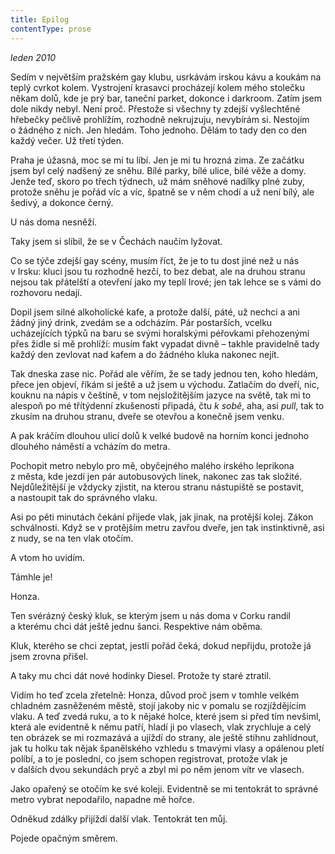 ```yaml
---
title: Epilog
contentType: prose
---
```


_leden 2010_

  

Sedím v největším pražském gay klubu, usrkávám irskou kávu a koukám na teplý cvrkot kolem. Vystrojení krasavci procházejí kolem mého stolečku někam dolů, kde je prý bar, taneční parket, dokonce i darkroom. Zatím jsem dole nikdy nebyl. Není proč. Přestože si všechny ty zdejší vyšlechtěné hřebečky pečlivě prohlížím, rozhodně nekrujzuju, nevybírám si. Nestojím o žádného z nich. Jen hledám. Toho jednoho. Dělám to tady den co den každý večer. Už třetí týden.

Praha je úžasná, moc se mi tu líbí. Jen je mi tu hrozná zima. Ze začátku jsem byl celý nadšený ze sněhu. Bílé parky, bílé ulice, bílé věže a domy. Jenže teď, skoro po třech týdnech, už mám sněhové nadílky plné zuby, protože sněhu je pořád víc a víc, špatně se v něm chodí a už není bílý, ale šedivý, a dokonce černý.

U nás doma nesněží.

Taky jsem si slíbil, že se v Čechách naučím lyžovat.

Co se týče zdejší gay scény, musím říct, že je to tu dost jiné než u nás v Irsku: kluci jsou tu rozhodně hezčí, to bez debat, ale na druhou stranu nejsou tak přátelští a otevření jako my teplí Irové; jen tak lehce se s vámi do rozhovoru nedají.

Dopil jsem silné alkoholické kafe, a protože další, páté, už nechci a ani žádný jiný drink, zvedám se a odcházím. Pár postarších, vcelku ucházejících týpků na baru se svými horalskými péřovkami přehozenými přes židle si mě prohlíží: musím fakt vypadat divně – takhle pravidelně tady každý den zevlovat nad kafem a do žádného kluka nakonec nejít.

Tak dneska zase nic. Pořád ale věřím, že se tady jednou ten, koho hledám, přece jen objeví, říkám si ještě a už jsem u východu. Zatlačím do dveří, nic, kouknu na nápis v češtině, v tom nejsložitějším jazyce na světě, tak mi to alespoň po mé třítýdenní zkušenosti připadá, čtu _k sobě_, aha, asi _pull_, tak to zkusím na druhou stranu, dveře se otevřou a konečně jsem venku.

A pak kráčím dlouhou ulicí dolů k velké budově na horním konci jednoho dlouhého náměstí a vcházím do metra.

Pochopit metro nebylo pro mě, obyčejného malého irského leprikona z města, kde jezdí jen pár autobusových linek, nakonec zas tak složité. Nejdůležitější je vždycky zjistit, na kterou stranu nástupiště se postavit, a nastoupit tak do správného vlaku.

Asi po pěti minutách čekání přijede vlak, jak jinak, na protější kolej. Zákon schválnosti. Když se v protějším metru zavřou dveře, jen tak instinktivně, asi z nudy, se na ten vlak otočím.

A vtom ho uvidím.

Támhle je!

Honza.

Ten svérázný český kluk, se kterým jsem u nás doma v Corku randil a kterému chci dát ještě jednu šanci. Respektive nám oběma.

Kluk, kterého se chci zeptat, jestli pořád čeká, dokud nepřijdu, protože já jsem zrovna přišel.

A taky mu chci dát nové hodinky Diesel. Protože ty staré ztratil.

Vidím ho teď zcela zřetelně: Honza, důvod proč jsem v tomhle velkém chladném zasněženém městě, stojí jakoby nic v pomalu se rozjíždějícím vlaku. A teď zvedá ruku, a to k nějaké holce, které jsem si před tím nevšiml, která ale evidentně k němu patří, hladí ji po vlasech, vlak zrychluje a celý ten obrázek se mi rozmazává a ujíždí do strany, ale ještě stihnu zahlídnout, jak tu holku tak nějak španělského vzhledu s tmavými vlasy a opálenou pletí políbí, a to je poslední, co jsem schopen registrovat, protože vlak je v dalších dvou sekundách pryč a zbyl mi po něm jenom vítr ve vlasech.

Jako opařený se otočím ke své koleji. Evidentně se mi tentokrát to správné metro vybrat nepodařilo, napadne mě hořce.

Odněkud zdálky přijíždí další vlak. Tentokrát ten můj.

Pojede opačným směrem.
